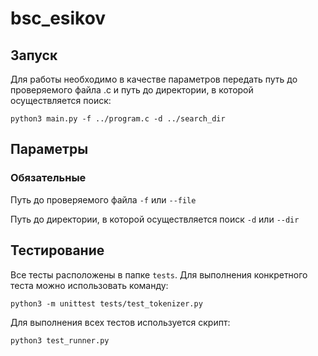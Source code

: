 # bsc_esikov

## Запуск

Для работы необходимо в качестве параметров передать путь до проверяемого файла .c и путь до директории, в которой осуществляется поиск:
```
python3 main.py -f ../program.c -d ../search_dir
```

## Параметры

### Обязательные

Путь до проверяемого файла `-f` или `--file`

Путь до директории, в которой осуществляется поиск `-d` или `--dir`

## Тестирование

Все тесты расположены в папке ``tests``. Для выполнения конкретного теста можно использовать команду:
```
python3 -m unittest tests/test_tokenizer.py
```

Для выполнения всех тестов используется скрипт:
```
python3 test_runner.py
```
